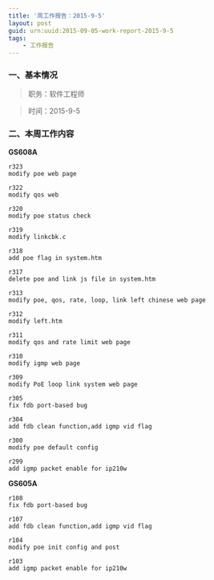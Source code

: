 ```yaml
---
title: '周工作报告：2015-9-5'
layout: post
guid: urn:uuid:2015-09-05-work-report-2015-9-5
tags:
    - 工作报告
---
```


### 一、基本情况

> 职务：软件工程师

> 时间：2015-9-5

### 二、本周工作内容

**GS608A**

	r323
	modify poe web page

	r322
	modify qos web

	r320
	modify poe status check

	r319
	modify linkcbk.c

	r318
	add poe flag in system.htm

	r317
	delete poe and link js file in system.htm

	r313
	modify poe, qos, rate, loop, link left chinese web page

	r312
	modify left.htm

	r311
	modify qos and rate limit web page

	r310
	modify igmp web page

	r309
	modify PoE loop link system web page

	r305
	fix fdb port-based bug

	r304
	add fdb clean function,add igmp vid flag

	r300
	modify poe default config

	r299
	add igmp packet enable for ip210w

**GS605A**

	r108
	fix fdb port-based bug

	r107
	add fdb clean function,add igmp vid flag

	r104
	modify poe init config and post

	r103
	add igmp packet enable for ip210w
